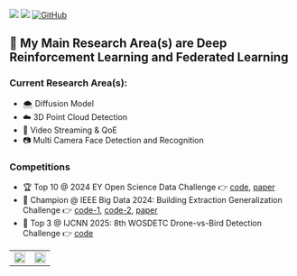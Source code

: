 ![](https://img.shields.io/badge/Major-Digital_Technology-609926?style=flat&logo=ABB%20RobotStudio&logoColor=ffffff)
![](https://img.shields.io/badge/-Postgraduate-609926?style=flat&logo=ABB%20RobotStudio&logoColor=ffffff)
[![GitHub](https://img.shields.io/github/stars/yjwong1999?style=social)](https://github.com/yjwong1999)

## 🔭 My Main Research Area(s) are Deep Reinforcement Learning and Federated Learning

### Current Research Area(s):
- 🌨️ Diffusion Model
- ☁️ 3D Point Cloud Detection
- 🎥 Video Streaming & QoE
- 📷 Multi Camera Face Detection and Recognition

### Competitions
- 🏆 Top 10 @ 2024 EY Open Science Data Challenge 👉 [code](https://github.com/Double-Y-EY-Challenge-2024/EY-challenge-2024), [paper](http://dx.doi.org/10.36227/techrxiv.172963135.56918790/v1)
- 🥇 Champion @ IEEE Big Data 2024: Building Extraction Generalization Challenge 👉 [code-1](https://github.com/yjwong1999/RSBuildingExtraction), [code-2](https://github.com/yjwong1999/RSGuidedDiffusion), [paper](https://doi.org/10.1109/BigData62323.2024.10825702)
- 🥉 Top 3 @ IJCNN 2025: 8th WOSDETC Drone-vs-Bird Detection Challenge 👉 [code](https://github.com/yjwong1999/IJCNN2025-DvB)

<table cellspacing="0" cellpadding="0">
  <tr align="center" valign="middle">
    <td><img width="100%" src="https://github-readme-stats.vercel.app/api?username=yjwong1999&count_private=true&theme=react&bg_color=20232A"></td>
    <td><img width="100%" src="https://github-readme-stats.vercel.app/api/top-langs/?username=yjwong1999&langs_count=6&hide=html,css,scss&layout=compact&theme=react&bg_color=20232A"></td>
  </tr>
</table>

<!--
**yjwong1999/yjwong1999** is a ✨ _special_ ✨ repository because its `README.md` (this file) appears on your GitHub profile.

Here are some ideas to get you started:

- 🔭 I’m currently working on ...
- 🌱 I’m currently learning ...
- 👯 I’m looking to collaborate on ...
- 🤔 I’m looking for help with ...
- 💬 Ask me about ...
- 📫 How to reach me: ...
- 😄 Pronouns: ...
- ⚡ Fun fact: ...
-->

